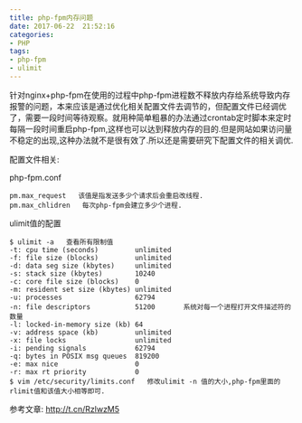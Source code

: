 ```yaml
---
title: php-fpm内存问题
date: 2017-06-22  21:52:16
categories:
- PHP
tags:
- php-fpm
- ulimit
---
```


<!-- more -->

针对nginx+php-fpm在使用的过程中php-fpm进程数不释放内存给系统导致内存报警的问题，本来应该是通过优化相关配置文件去调节的，但配置文件已经调优了，需要一段时间等待观察。就用种简单粗暴的办法通过crontab定时脚本来定时每隔一段时间重启php-fpm,这样也可以达到释放内存的目的.但是网站如果访问量不稳定的出现,这种办法就不是很有效了.所以还是需要研究下配置文件的相关调优.

配置文件相关:

php-fpm.conf

```shell
pm.max_request   该值是指发送多少个请求后会重启改线程.
pm.max_chlidren   每次php-fpm会建立多少个进程.
```

ulimit值的配置

```shell
$ ulimit -a   查看所有限制值
-t: cpu time (seconds)         unlimited
-f: file size (blocks)         unlimited
-d: data seg size (kbytes)     unlimited
-s: stack size (kbytes)        10240
-c: core file size (blocks)    0
-m: resident set size (kbytes) unlimited
-u: processes                  62794
-n: file descriptors           51200       系统对每一个进程打开文件描述符的数量
-l: locked-in-memory size (kb) 64
-v: address space (kb)         unlimited
-x: file locks                 unlimited
-i: pending signals            62794
-q: bytes in POSIX msg queues  819200
-e: max nice                   0
-r: max rt priority            0
$ vim /etc/security/limits.conf   修改ulimit -n 值的大小,php-fpm里面的rlimit值和该值大小相等即可.
```

参考文章: http://t.cn/RzlwzM5